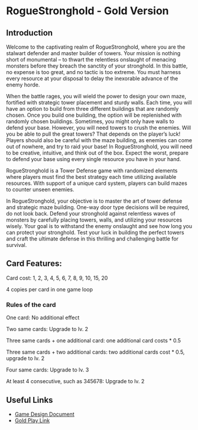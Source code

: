 # RogueStronghold - Gold Version

## Introduction

Welcome to the captivating realm of RogueStronghold, where you are the stalwart defender and master builder of towers. Your mission is nothing short of monumental – to thwart the relentless onslaught of menacing monsters before they breach the sanctity of your stronghold. In this battle, no expense is too great, and no tactic is too extreme. You must harness every resource at your disposal to delay the inexorable advance of the enemy horde.

When the battle rages, you will wield the power to design your own maze, fortified with strategic tower placement and sturdy walls. Each time, you will have an option to build from three different buildings that are randomly chosen. Once you build one building, the option will be replenished with randomly chosen buildings. Sometimes, you might only have walls to defend your base. However, you will need towers to crush the enemies. Will you be able to pull the great towers? That depends on the player’s luck! Players should also be careful with the maze building, as enemies can come out of nowhere, and try to raid your base! In RogueStronghold, you will need to be creative, intuitive, and think out of the box. Expect the worst, prepare to defend your base using every single resource you have in your hand.

RogueStronghold is a Tower Defense game with randomized elements where players must find the best strategy each time utilizing available resources. With support of a unique card system, players can build mazes to counter unseen enemies.

In RogueStronghold, your objective is to master the art of tower defense and strategic maze building. One-way door type decisions will be required, do not look back. Defend your stronghold against relentless waves of monsters by carefully placing towers, walls, and utilizing your resources wisely. Your goal is to withstand the enemy onslaught and see how long you can protect your stronghold. Test your luck in building the perfect towers and craft the ultimate defense in this thrilling and challenging battle for survival.

## Card Features:
Card cost: 1, 2, 3, 4, 5, 6, 7, 8, 9, 10, 15, 20 

4 copies per card in one game loop
### Rules of the card
One card: No additional effect

Two same cards: Upgrade to lv. 2 

Three same cards + one additional card: one additional card costs * 0.5 

Three same cards + two additional cards: two additional cards cost * 0.5, upgrade to lv. 2 

Four same cards: Upgrade to lv. 3 

At least 4 consecutive, such as 345678: Upgrade to lv. 2 




## Useful Links
- [Game Design Document](https://docs.google.com/document/d/1LhPQia-535X84A5-dbz9ITlVWTJj9aSmaLHPWvk0RHE/edit?usp=sharing)
- [Gold Play Link](https://hagarwal99.github.io/RougeStrongHold-FinalGame/)

